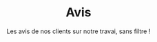 ---
title: "Avis"
subtitle: "Les avis de nos clients sur notre travai, sans filtre !"
layout: 'layouts/alltestimonials.njk'
permalink: "nos-avis/"
jsfile: ["../js/navbarmanagement.js" ]
relative_path: ''
---